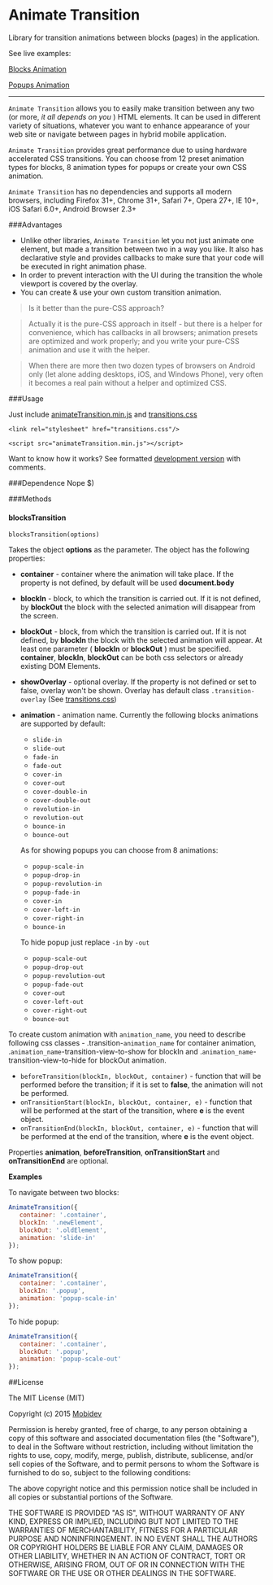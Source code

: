 Animate Transition
===========

Library for transition animations between blocks (pages) in the application.

See live examples:

[Blocks Animation](http://rapid-application-development-js.github.io/AnimateTransition/)

[Popups Animation](http://rapid-application-development-js.github.io/AnimateTransition/popups.html)

---

`Animate Transition` allows you to easily make transition between any two (or more, *it all depends on you* ) HTML elements. It can be used in different variety of situations, whatever you want to enhance appearance of your web site or navigate between pages in hybrid mobile application.

`Animate Transition` provides great performance due to using hardware accelerated CSS transitions. You can choose from 12 preset animation types for blocks, 8 animation types for popups or create your own CSS animation.

`Animate Transition` has no dependencies and supports all modern browsers, including Firefox 31+, Chrome 31+, Safari 7+, Opera 27+, IE 10+, iOS Safari 6.0+, Android Browser 2.3+

###Advantages

- Unlike other libraries, `Animate Transition` let you not just animate one element, but made a transition between two in a way you like. It also has declarative style and provides callbacks to make sure that your code will be executed in right animation phase.
- In order to prevent interaction with the UI during the transition the whole viewport is covered by the overlay.
- You can create & use your own custom transition animation.

>Is it better than the pure-CSS approach?

>Actually it is the pure-CSS approach in itself - but there is a helper for convenience, which has callbacks in all browsers; animation presets are optimized and work properly; and you write your pure-CSS animation and use it with the helper.

>When there are more then two dozen types of browsers on Android only (let alone adding desktops, iOS, and Windows Phone), very often it becomes a real pain without a helper and optimized CSS.



###Usage

Just include [animateTransition.min.js](https://github.com/Rapid-Application-Development-JS/AnimateTransition/blob/master/src/animateTransition.min.js) and [transitions.css](https://github.com/Rapid-Application-Development-JS/AnimateTransition/blob/master/css/transitions.css)

`<link rel="stylesheet" href="transitions.css"/>`

`<script src="animateTransition.min.js"></script>`

Want to know how it works? See formatted [development version](https://github.com/Rapid-Application-Development-JS/AnimateTransition/blob/master/src/animateTransition.source.js) with comments.

###Dependence
Nope $)

###Methods

#### blocksTransition

	blocksTransition(options)

Takes the object **options** as the parameter. The object has the following properties:

* **container** - container where the animation will take  place. If the property is not defined, by default will be used **document.body**
* **blockIn** - block, to which the transition is carried out. If it is not defined, by **blockOut** the block with the selected animation will disappear from the screen.
* **blockOut** - block, from which the transition is carried out. If it is not defined, by **blockIn** the block with the selected animation will appear.
At least one parameter ( **blockIn** or **blockOut** ) must be specified.
**container**, **blockIn**, **blockOut** can be both css selectors or already existing DOM Elements.
* **showOverlay** - optional overlay. If the property is not defined or set to false, overlay won't be shown. Overlay has default class `.transition-overlay` (See [transitions.css](https://github.com/Rapid-Application-Development-JS/AnimateTransition/blob/master/css/transitions.css))
* **animation** - animation name. Currently the following blocks animations are supported by default:
	- `slide-in`
	- `slide-out`
	- `fade-in`
	- `fade-out`
	- `cover-in`
	- `cover-out`
	- `cover-double-in`
	- `cover-double-out`
	- `revolution-in`
	- `revolution-out`
	- `bounce-in`
	- `bounce-out`

	As for showing popups you can choose from 8 animations:

	- `popup-scale-in`
	- `popup-drop-in`
	- `popup-revolution-in`
	- `popup-fade-in`
	- `cover-in`
	- `cover-left-in`
	- `cover-right-in`
	- `bounce-in`

	To hide popup just replace `-in` by `-out`

	- `popup-scale-out`
	- `popup-drop-out`
	- `popup-revolution-out`
	- `popup-fade-out`
	- `cover-out`
	- `cover-left-out`
	- `cover-right-out`
	- `bounce-out`

To create custom animation with `animation_name`, you need to describe following css classes - .transition-`animation_name` for container animation, .`animation_name`-transition-view-to-show for blockIn and .`animation_name`-transition-view-to-hide for blockOut animation.

* `beforeTransition(blockIn, blockOut, container)` - function that will be performed before the transition; if it is set to **false**, the animation will not be performed.
* `onTransitionStart(blockIn, blockOut, container, e)` - function that will be performed at the start of the transition, where **е** is the event object.
* `onTransitionEnd(blockIn, blockOut, container, e)` - function that will be performed at the end of the transition, where **е** is the event object.

Properties **animation**, **beforeTransition**, **onTransitionStart** and **onTransitionEnd** are optional.



**Examples**


To navigate between two blocks:


```javascript
AnimateTransition({
   container: '.container',
   blockIn: '.newElement',
   blockOut: '.oldElement',
   animation: 'slide-in'
});
```


To show popup:


```javascript
AnimateTransition({
   container: '.container',
   blockIn: '.popup',
   animation: 'popup-scale-in'
});
```


To hide popup:


```javascript
AnimateTransition({
   container: '.container',
   blockOut: '.popup',
   animation: 'popup-scale-out'
});
```

##License

The MIT License (MIT)

Copyright (c) 2015 [Mobidev](http://mobidev.biz/)

Permission is hereby granted, free of charge, to any person obtaining a copy
of this software and associated documentation files (the "Software"), to deal
in the Software without restriction, including without limitation the rights
to use, copy, modify, merge, publish, distribute, sublicense, and/or sell
copies of the Software, and to permit persons to whom the Software is
furnished to do so, subject to the following conditions:

The above copyright notice and this permission notice shall be included in all
copies or substantial portions of the Software.

THE SOFTWARE IS PROVIDED "AS IS", WITHOUT WARRANTY OF ANY KIND, EXPRESS OR
IMPLIED, INCLUDING BUT NOT LIMITED TO THE WARRANTIES OF MERCHANTABILITY,
FITNESS FOR A PARTICULAR PURPOSE AND NONINFRINGEMENT. IN NO EVENT SHALL THE
AUTHORS OR COPYRIGHT HOLDERS BE LIABLE FOR ANY CLAIM, DAMAGES OR OTHER
LIABILITY, WHETHER IN AN ACTION OF CONTRACT, TORT OR OTHERWISE, ARISING FROM,
OUT OF OR IN CONNECTION WITH THE SOFTWARE OR THE USE OR OTHER DEALINGS IN THE
SOFTWARE.